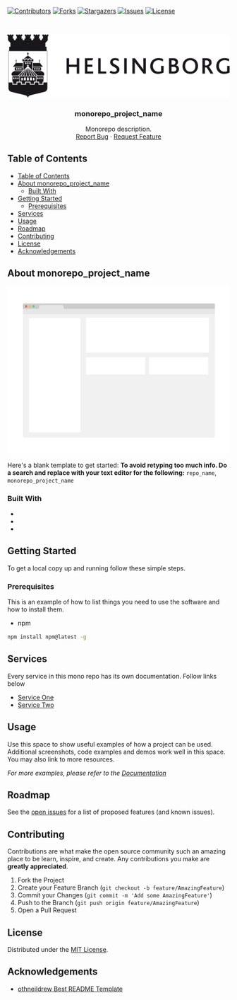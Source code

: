 <!-- HEADS UP! To avoid retyping too much info. Do a search and replace with your text editor for the following:
repo_name, monorepo_project_name -->

<!-- SHIELDS -->
[![Contributors][contributors-shield]][contributors-url]
[![Forks][forks-shield]][forks-url]
[![Stargazers][stars-shield]][stars-url]
[![Issues][issues-shield]][issues-url]
[![License][license-shield]][license-url]


<br />
<p align="center">
  <a href="https://github.com/helsingborg-stad/repo_name">
    <img src="images/logo.jpg" alt="Logo" width="600">
  </a>

  <h3 align="center">monorepo_project_name</h3>

  <p align="center">
    Monorepo description.
    <br />
    <a href="https://github.com/helsingborg-stad/repo_name/issues">Report Bug</a>
    ·
    <a href="https://github.com/helsingborg-stad/repo_name/issues">Request Feature</a>
  </p>
</p>



## Table of Contents
- [Table of Contents](#table-of-contents)
- [About monorepo_project_name](#about-monorepo_project_name)
  - [Built With](#built-with)
- [Getting Started](#getting-started)
  - [Prerequisites](#prerequisites)
- [Services](#services)
- [Usage](#usage)
- [Roadmap](#roadmap)
- [Contributing](#contributing)
- [License](#license)
- [Acknowledgements](#acknowledgements)



## About monorepo_project_name

[![Product Name Screen Shot][product-screenshot]](https://example.com)

Here's a blank template to get started:
**To avoid retyping too much info. Do a search and replace with your text editor for the following:**
`repo_name`, `monorepo_project_name`



### Built With

* []()
* []()
* []()



## Getting Started

To get a local copy up and running follow these simple steps.



### Prerequisites

This is an example of how to list things you need to use the software and how to install them.
* npm
```sh
npm install npm@latest -g
```

## Services
Every service in this mono repo has its own documentation. Follow links below

- [Service One](/services/service-one)
- [Service Two](/services/service-two)

## Usage

Use this space to show useful examples of how a project can be used. Additional screenshots, code examples and demos work well in this space. You may also link to more resources.

_For more examples, please refer to the [Documentation](https://example.com)_



## Roadmap

See the [open issues][issues-url] for a list of proposed features (and known issues).



## Contributing

Contributions are what make the open source community such an amazing place to be learn, inspire, and create. Any contributions you make are **greatly appreciated**.

1. Fork the Project
2. Create your Feature Branch (`git checkout -b feature/AmazingFeature`)
3. Commit your Changes (`git commit -m 'Add some AmazingFeature'`)
4. Push to the Branch (`git push origin feature/AmazingFeature`)
5. Open a Pull Request



## License

Distributed under the [MIT License][license-url].



## Acknowledgements

- [othneildrew Best README Template](https://github.com/othneildrew/Best-README-Template)



<!-- MARKDOWN LINKS & IMAGES -->
<!-- https://www.markdownguide.org/basic-syntax/#reference-style-links -->
[contributors-shield]: https://img.shields.io/github/contributors/helsingborg-stad/repo_name.svg?style=flat-square
[contributors-url]: https://github.com/helsingborg-stad/repo_name/graphs/contributors
[forks-shield]: https://img.shields.io/github/forks/helsingborg-stad/repo_name.svg?style=flat-square
[forks-url]: https://github.com/helsingborg-stad/repo_name/network/members
[stars-shield]: https://img.shields.io/github/stars/helsingborg-stad/repo_name.svg?style=flat-square
[stars-url]: https://github.com/helsingborg-stad/repo_name/stargazers
[issues-shield]: https://img.shields.io/github/issues/helsingborg-stad/repo_name.svg?style=flat-square
[issues-url]: https://github.com/helsingborg-stad/repo_name/issues
[license-shield]: https://img.shields.io/github/license/helsingborg-stad/repo_name.svg?style=flat-square
[license-url]: https://raw.githubusercontent.com/helsingborg-stad/repo_name/master/LICENSE
[product-screenshot]: images/screenshot.png